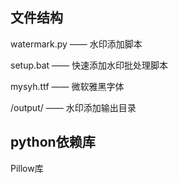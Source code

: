 ## 文件结构

watermark.py —— 水印添加脚本

setup.bat —— 快速添加水印批处理脚本

mysyh.ttf —— 微软雅黑字体

/output/ —— 水印添加输出目录



## python依赖库

Pillow库